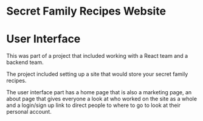 # Secret Family Recipes Website

# User Interface

This was part of a project that included working with a React team and a backend team.

The project included setting up a site that would store your secret family recipes.

The user interface part has a home page that is also a marketing page, an about page that gives everyone a look at who worked on the site as a whole and a login/sign up link to direct people to where to go to look at their personal account.
